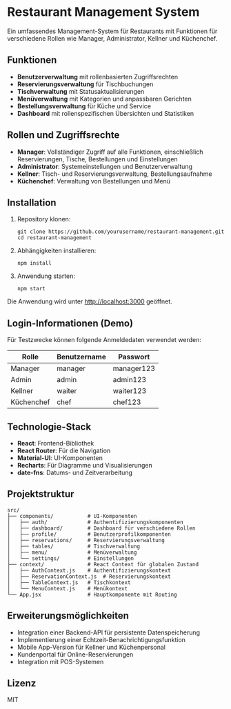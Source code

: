 # Restaurant Management System

Ein umfassendes Management-System für Restaurants mit Funktionen für verschiedene Rollen wie Manager, Administrator, Kellner und Küchenchef.

## Funktionen

- **Benutzerverwaltung** mit rollenbasierten Zugriffsrechten
- **Reservierungsverwaltung** für Tischbuchungen
- **Tischverwaltung** mit Statusaktualisierungen
- **Menüverwaltung** mit Kategorien und anpassbaren Gerichten
- **Bestellungsverwaltung** für Küche und Service
- **Dashboard** mit rollenspezifischen Übersichten und Statistiken

## Rollen und Zugriffsrechte

- **Manager**: Vollständiger Zugriff auf alle Funktionen, einschließlich Reservierungen, Tische, Bestellungen und Einstellungen
- **Administrator**: Systemeinstellungen und Benutzerverwaltung
- **Kellner**: Tisch- und Reservierungsverwaltung, Bestellungsaufnahme
- **Küchenchef**: Verwaltung von Bestellungen und Menü

## Installation

1. Repository klonen:
   ```
   git clone https://github.com/yourusername/restaurant-management.git
   cd restaurant-management
   ```

2. Abhängigkeiten installieren:
   ```
   npm install
   ```

3. Anwendung starten:
   ```
   npm start
   ```

Die Anwendung wird unter [http://localhost:3000](http://localhost:3000) geöffnet.

## Login-Informationen (Demo)

Für Testzwecke können folgende Anmeldedaten verwendet werden:

| Rolle      | Benutzername | Passwort    |
|------------|--------------|-------------|
| Manager    | manager      | manager123  |
| Admin      | admin        | admin123    |
| Kellner    | waiter       | waiter123   |
| Küchenchef | chef         | chef123     |

## Technologie-Stack

- **React**: Frontend-Bibliothek
- **React Router**: Für die Navigation
- **Material-UI**: UI-Komponenten
- **Recharts**: Für Diagramme und Visualisierungen
- **date-fns**: Datums- und Zeitverarbeitung

## Projektstruktur

```
src/
├── components/           # UI-Komponenten
│   ├── auth/             # Authentifizierungskomponenten
│   ├── dashboard/        # Dashboard für verschiedene Rollen
│   ├── profile/          # Benutzerprofilkomponenten
│   ├── reservations/     # Reservierungsverwaltung
│   ├── tables/           # Tischverwaltung
│   ├── menu/             # Menüverwaltung
│   └── settings/         # Einstellungen
├── context/              # React Context für globalen Zustand
│   ├── AuthContext.js    # Authentifizierungskontext
│   ├── ReservationContext.js  # Reservierungskontext
│   ├── TableContext.js   # Tischkontext
│   └── MenuContext.js    # Menükontext
└── App.jsx               # Hauptkomponente mit Routing
```

## Erweiterungsmöglichkeiten

- Integration einer Backend-API für persistente Datenspeicherung
- Implementierung einer Echtzeit-Benachrichtigungsfunktion
- Mobile App-Version für Kellner und Küchenpersonal
- Kundenportal für Online-Reservierungen
- Integration mit POS-Systemen

## Lizenz

MIT
